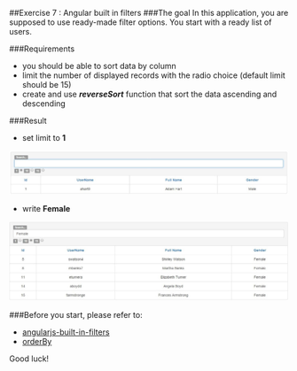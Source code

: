 ##Exercise 7 : Angular built in filters
###The goal
In this application, you are supposed to use ready-made filter options. You start with a ready list of users.

###Requirements
* you should be able to sort data by column
* limit the number of displayed records with the radio choice (default limit should be 15)
* create and use ***reverseSort*** function that sort the data ascending and descending

###Result
* set limit to **1**

![alt text](app/assets/one.jpg "One result")

* write **Female**

![alt text](app/assets/female.jpg "Female")

###Before you start, please refer to:
* [angularjs-built-in-filters](https://egghead.io/lessons/angularjs-built-in-filters)
* [orderBy](https://docs.angularjs.org/api/ng/filter/orderBy)

Good luck!
